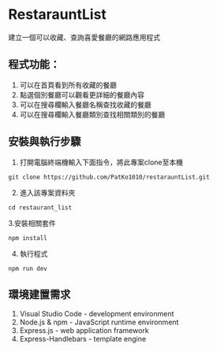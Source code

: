 # RestarauntList
建立一個可以收藏、查詢喜愛餐廳的網路應用程式

## 程式功能：
1. 可以在首頁看到所有收藏的餐廳
2. 點選個別餐廳可以觀看更詳細的餐廳內容
3. 可以在搜尋欄輸入餐廳名稱查找收藏的餐廳
4. 可以在搜尋欄輸入餐廳類別查找相關類別的餐廳

## 安裝與執行步驟

1. 打開電腦終端機輸入下面指令，將此專案clone至本機
```
git clone https://github.com/PatKo1010/restarauntList.git
```
2. 進入該專案資料夾
```
cd restaurant_list
```
3.安裝相關套件
```
npm install
```
4. 執行程式
```
npm run dev 
```

## 環境建置需求
1. Visual Studio Code - development environment
2. Node.js & npm - JavaScript runtime environment
3. Express.js - web application framework
4. Express-Handlebars - template engine

